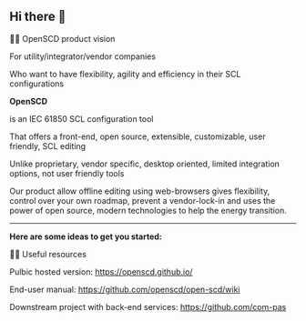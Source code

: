 ## Hi there 👋

🙋‍♀️ OpenSCD product vision

For utility/integrator/vendor companies​

Who want to have flexibility, agility and efficiency in their SCL configurations​

**OpenSCD**​

is an IEC 61850 SCL configuration tool​

That offers a front-end, open source, extensible, customizable, user friendly, SCL editing​

Unlike proprietary, vendor specific, desktop oriented, limited integration options, not user friendly tools ​

Our product allow offline editing using web-browsers gives flexibility, control over your own roadmap, prevent a vendor-lock-in and uses the power of open source, modern technologies to help the energy transition.

---


**Here are some ideas to get you started:**

👩‍💻 Useful resources


Pulbic hosted version: https://openscd.github.io/

End-user manual: https://github.com/openscd/open-scd/wiki

Downstream project with back-end services: https://github.com/com-pas
